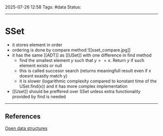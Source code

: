 
2025-07-26 12:58
Tags: #data
Status:

---
# SSet
- it stores element in order
- ordering is done by compare method
![[sset_compare.jpg]]
- it has the same [[ADT]] as [[USet]] with one difference in find method
	- find the smallest element $y$ such that $y>=x$. Return $y$ if such element exists or null
	- this is called succesor search (returns meaningfull result even if x doesnt exastly match y)
	- it is slower (logarithmic complexity compared to konstant time of the USet.find(x)) and it has more complex implementation
- [[Uset]] should be preffered over SSet unless extra functionality provided by find is needed


---
## References
[Open data  structures](https://opendatastructures.org/ods-cpp/1_2_Interfaces.html)


